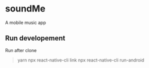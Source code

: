 # soundMe
A mobile music app

## Run developement
Run after clone
> yarn
> npx react-native-cli link
> npx react-native-cli run-android
